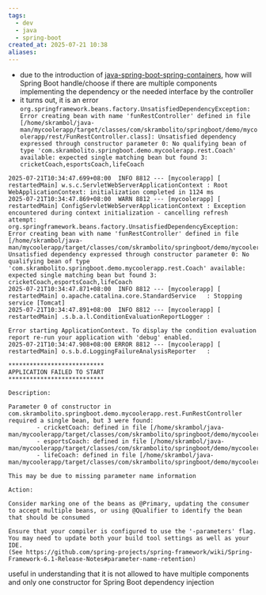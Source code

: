 ```yaml
---
tags:
  - dev
  - java
  - spring-boot
created_at: 2025-07-21 10:38
aliases:
---
```

- due to the introduction of [java-spring-boot-spring-containers](java-spring-boot-spring-containers.md), how will Spring Boot handle/choose if there are multiple components implementing the dependency or the needed interface by the controller
- it turns out, it is an error `org.springframework.beans.factory.UnsatisfiedDependencyException: Error creating bean with name 'funRestController' defined in file [/home/skrambol/java-man/mycoolerapp/target/classes/com/skrambolito/springboot/demo/mycoolerapp/rest/FunRestController.class]: Unsatisfied dependency expressed through constructor parameter 0: No qualifying bean of type 'com.skrambolito.springboot.demo.mycoolerapp.rest.Coach' available: expected single matching bean but found 3: cricketCoach,esportsCoach,lifeCoach`

```log
2025-07-21T10:34:47.699+08:00  INFO 8812 --- [mycoolerapp] [  restartedMain] w.s.c.ServletWebServerApplicationContext : Root WebApplicationContext: initialization completed in 1124 ms
2025-07-21T10:34:47.869+08:00  WARN 8812 --- [mycoolerapp] [  restartedMain] ConfigServletWebServerApplicationContext : Exception encountered during context initialization - cancelling refresh attempt: org.springframework.beans.factory.UnsatisfiedDependencyException: Error creating bean with name 'funRestController' defined in file [/home/skrambol/java-man/mycoolerapp/target/classes/com/skrambolito/springboot/demo/mycoolerapp/rest/FunRestController.class]: Unsatisfied dependency expressed through constructor parameter 0: No qualifying bean of type 'com.skrambolito.springboot.demo.mycoolerapp.rest.Coach' available: expected single matching bean but found 3: cricketCoach,esportsCoach,lifeCoach
2025-07-21T10:34:47.871+08:00  INFO 8812 --- [mycoolerapp] [  restartedMain] o.apache.catalina.core.StandardService   : Stopping service [Tomcat]
2025-07-21T10:34:47.891+08:00  INFO 8812 --- [mycoolerapp] [  restartedMain] .s.b.a.l.ConditionEvaluationReportLogger :

Error starting ApplicationContext. To display the condition evaluation report re-run your application with 'debug' enabled.
2025-07-21T10:34:47.908+08:00 ERROR 8812 --- [mycoolerapp] [  restartedMain] o.s.b.d.LoggingFailureAnalysisReporter   :

***************************
APPLICATION FAILED TO START
***************************

Description:

Parameter 0 of constructor in com.skrambolito.springboot.demo.mycoolerapp.rest.FunRestController required a single bean, but 3 were found:
        - cricketCoach: defined in file [/home/skrambol/java-man/mycoolerapp/target/classes/com/skrambolito/springboot/demo/mycoolerapp/rest/CricketCoach.class]
        - esportsCoach: defined in file [/home/skrambol/java-man/mycoolerapp/target/classes/com/skrambolito/springboot/demo/mycoolerapp/rest/EsportsCoach.class]
        - lifeCoach: defined in file [/home/skrambol/java-man/mycoolerapp/target/classes/com/skrambolito/springboot/demo/mycoolerapp/rest/LifeCoach.class]

This may be due to missing parameter name information

Action:

Consider marking one of the beans as @Primary, updating the consumer to accept multiple beans, or using @Qualifier to identify the bean that should be consumed

Ensure that your compiler is configured to use the '-parameters' flag.
You may need to update both your build tool settings as well as your IDE.
(See https://github.com/spring-projects/spring-framework/wiki/Spring-Framework-6.1-Release-Notes#parameter-name-retention)
```
	
useful in understanding that it is not allowed to have multiple components and only one constructor for Spring Boot dependency injection